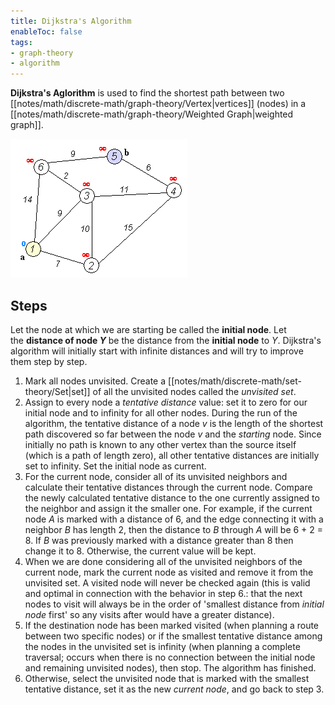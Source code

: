 ```yaml
---
title: Dijkstra's Algorithm
enableToc: false
tags:
- graph-theory
- algorithm
---
```

**Dijkstra's Aglorithm** is used to find the shortest path between two [[notes/math/discrete-math/graph-theory/Vertex|vertices]] (nodes) in a [[notes/math/discrete-math/graph-theory/Weighted Graph|weighted graph]].

![animated dijkstra algorithm](/notes/assets/dijkstra-algorithm.gif#invert_B)
## Steps

Let the node at which we are starting be called the **initial node**. Let the **distance of node _Y_** be the distance from the **initial node** to _Y_. Dijkstra's algorithm will initially start with infinite distances and will try to improve them step by step.

1.  Mark all nodes unvisited. Create a [[notes/math/discrete-math/set-theory/Set|set]] of all the unvisited nodes called the _unvisited set_.
2.  Assign to every node a _tentative distance_ value: set it to zero for our initial node and to infinity for all other nodes. During the run of the algorithm, the tentative distance of a node $v$ is the length of the shortest path discovered so far between the node $v$ and the _starting_ node. Since initially no path is known to any other vertex than the source itself (which is a path of length zero), all other tentative distances are initially set to infinity. Set the initial node as current.
3.  For the current node, consider all of its unvisited neighbors and calculate their tentative distances through the current node. Compare the newly calculated tentative distance to the one currently assigned to the neighbor and assign it the smaller one. For example, if the current node $A$ is marked with a distance of 6, and the edge connecting it with a neighbor $B$ has length 2, then the distance to $B$ through $A$ will be 6 + 2 = 8. If $B$ was previously marked with a distance greater than 8 then change it to 8. Otherwise, the current value will be kept.
4.  When we are done considering all of the unvisited neighbors of the current node, mark the current node as visited and remove it from the unvisited set. A visited node will never be checked again (this is valid and optimal in connection with the behavior in step 6.: that the next nodes to visit will always be in the order of 'smallest distance from _initial node_ first' so any visits after would have a greater distance).
5.  If the destination node has been marked visited (when planning a route between two specific nodes) or if the smallest tentative distance among the nodes in the unvisited set is infinity (when planning a complete traversal; occurs when there is no connection between the initial node and remaining unvisited nodes), then stop. The algorithm has finished.
6.  Otherwise, select the unvisited node that is marked with the smallest tentative distance, set it as the new _current node_, and go back to step 3.
